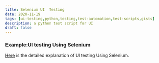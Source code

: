 ```yaml
---
title: Selenium UI  Testing
date: 2020-11-19
tags: [ui-testing,python,testing,test-automation,test-scripts,gists]
description: a python test script for UI
draft: false
---
```


### Example:UI testing Using Selenium

[Here](https://github.com/jaymutuku/python-ui-tests) is the detailed explanation of UI testing Using Selenium.
